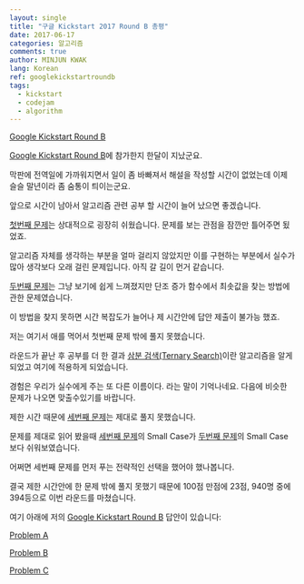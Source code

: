 ```yaml
---
layout: single
title: "구글 Kickstart 2017 Round B 총평"
date: 2017-06-17
categories: 알고리즘
comments: true
author: MINJUN KWAK
lang: Korean
ref: googlekickstartroundb
tags:
  - kickstart
  - codejam
  - algorithm
---
```


[Google Kickstart Round B]({{https://code.google.com/codejam/contest/11304486/dashboard#s=p0}}) 

[Google Kickstart Round B]({{https://code.google.com/codejam/contest/11304486/dashboard#s=p0}})에 참가한지 한달이 지났군요.

막판에 전역일에 가까워지면서 일이 좀 바빠져서 해설을 작성할 시간이 없었는데 이제 슬슬 말년이라 좀 숨통이 틔이는군요.

앞으로 시간이 남아서 알고리즘 관련 공부 할 시간이 늘어 났으면 좋겠습니다.

[첫번째 문제]({{https://code.google.com/codejam/contest/dashboard?c=11304486}})는 상대적으로 굉장히 쉬웠습니다. 문제를 보는 관점을 잠깐만 틀어주면 됬었죠.

알고리즘 자체를 생각하는 부분을 얼마 걸리지 않았지만 이를 구현하는 부분에서 실수가 많아 생각보다 오래 걸린 문제입니다. 아직 갈 길이 먼거 같습니다.


[두번째 문제]({{https://code.google.com/codejam/contest/dashboard?c=11304486#s=p1}})는 그냥 보기에 쉽게 느껴졌지만 단조 증가 함수에서 최솟값을 찾는 방법에 관한 문제였습니다.

이 방법을 찾지 못하면 시간 복잡도가 늘어나 제 시간안에 답안 제출이 불가능 했죠.

저는 여기서 애를 먹어서 첫번째 문제 밖에 풀지 못했습니다.

라운드가 끝난 후 공부를 더 한 결과 [삼분 검색(Ternary Search)]({{"/algorithm/ternary-search/"}})이란 알고리즘을 알게 되었고 여기에 적용하게 되었습니다.

경험은 우리가 실수에게 주는 또 다른 이름이다. 라는 말이 기억나네요. 다음에 비슷한 문제가 나오면 맞출수있기를 바랍니다.


제한 시간 때문에 [세번째 문제]({{https://code.google.com/codejam/contest/dashboard?c=11304486#s=p2}})는 제대로 풀지 못했습니다.

문제를 제대로 읽어 봤을때 [세번째 문제]({{https://code.google.com/codejam/contest/dashboard?c=11304486#s=p2}})의 Small Case가 [두번째 문제]({{https://code.google.com/codejam/contest/dashboard?c=11304486#s=p2}})의 Small Case 보다 쉬워보였습니다.

어쩌면 세번째 문제를 먼저 푸는 전략적인 선택을 했어야 했나봅니다.


결국 제한 시간안에 한 문제 밖에 풀지 못했기 때문에 100점 만점에 23점, 940명 중에 394등으로 이번 라운드를 마쳤습니다.


여기 아래에 저의 [Google Kickstart Round B]({{https://code.google.com/codejam/contest/11304486/dashboard#s=p0}}) 답안이 있습니다:

[Problem A]({{https://minjunkwak.github.io/algorithm/google-kickstart-roundb-1/}})

[Problem B]({{https://minjunkwak.github.io/algorithm/google-kickstart-roundb-2/}})

[Problem C]({{https://minjunkwak.github.io/algorithm/google-kickstart-roundb-3/}})

